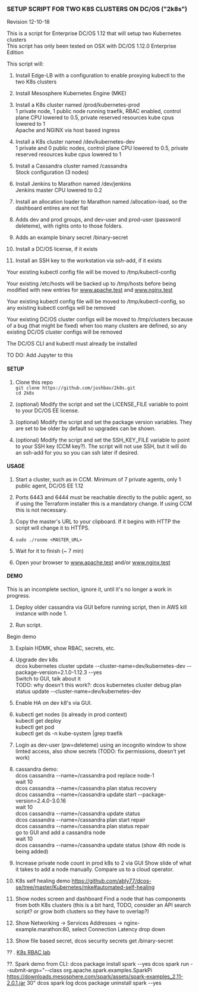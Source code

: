 ### SETUP SCRIPT FOR TWO K8S CLUSTERS ON DC/OS ("2k8s") 
Revision 12-10-18

This is a script for Enterprise DC/OS 1.12 that will setup two Kubernetes clusters  
This script has only been tested on OSX with DC/OS 1.12.0 Enterprise Edition  

This script will:

1. Install Edge-LB with a configuration to enable proxying kubectl to the two K8s clusters

2. Install Mesosphere Kubernetes Engine (MKE)

3. Install a K8s cluster named /prod/kubernetes-prod  
   1 private node, 1 public node running traefik, RBAC enabled, control plane CPU lowered to 0.5, private reserved resources kube cpus lowered to 1  
   Apache and NGINX via host based ingress   

4. Install a K8s cluster named /dev/kubernetes-dev   
   1 private and 0 public nodes, control plane CPU lowered to 0.5, private reserved resources kube cpus lowered to 1  
5. Install a Cassandra cluster named /cassandra  
   Stock configuration (3 nodes)  

6. Install Jenkins to Marathon named /dev/jenkins  
   Jenkins master CPU lowered to 0.2  

7. Install an allocation loader to Marathon named /allocation-load, so the dashboard entires are not flat

8. Adds dev and prod groups, and dev-user and prod-user (password deleteme), with rights onto to those folders.

9. Adds an example binary secret /binary-secret

10. Install a DC/OS license, if it exists

11. Install an SSH key to the workstation via ssh-add, if it exists

Your existing kubectl config file will be moved to /tmp/kubectl-config

Your existing /etc/hosts will be backed up to /tmp/hosts before being modified with new entries for www.apache.test and www.nginx.test

Your existing kubectl config file will be moved to /tmp/kubectl-config, so any existing kubectl configs will be removed

Your existing DC/OS cluster configs will be moved to /tmp/clusters because of a bug (that might be fixed) when too many clusters are defined, so any existing DC/OS cluster configs will be removed

The DC/OS CLI and kubectl must already be installed

TO DO: Add Jupyter to this

#### SETUP

1. Clone this repo  
   `git clone https://github.com/joshbav/2k8s.git`  
   `cd 2k8s`

2. (optional) Modify the script and set the LICENSE_FILE variable to point to your DC/OS EE license.

3. (optional) Modify the script and set the package version variables. They are set to be older by default so upgrades can be shown.

4. (optional) Modify the script and set the SSH_KEY_FILE variable to point to your SSH key (CCM key?). The script will not use SSH, but it will do an ssh-add for you so you can ssh later if desired. 

#### USAGE

1. Start a cluster, such as in CCM. Minimum of 7 private agents, only 1 public agent, DC/OS EE 1.12  

2. Ports 6443 and 6444 must be reachable directly to the public agent, so if using the Terraform installer this is a mandatory change. If using CCM this is not necessary.  

3. Copy the master's URL to your clipboard. If it begins with HTTP the script will change it to HTTPS.

4. `sudo ./runme <MASTER_URL>`

5. Wait for it to finish (~ 7 min)

6. Open your browser to www.apache.test and/or www.nginx.test

#### DEMO

This is an incomplete section, ignore it, until it's no longer a work in progress. 

1. Deploy older cassandra via GUI before running script, then in AWS kill instance with node 1.

2. Run script. 

Begin demo

3. Explain HDMK, show RBAC, secrets, etc.

4. Upgrade dev k8s  
   dcos kubernetes cluster update --cluster-name=dev/kubernetes-dev --package-version=2.1.0-1.12.3 --yes  
   Switch to GUI, talk about it  
   TODO: why doesn't this work?: dcos kubernetes cluster debug plan status update --cluster-name=dev/kubernetes-dev

4. Enable HA on dev k8's via GUI.

6. kubectl get nodes  (is already in prod context)  
   kubectl get deploy  
   kubectl get pod  
   kubectl get ds -n kube-system |grep traefik  

7. Login as dev-user (pw=deleteme) using an incognito window to show limted access, 
   also show secrets (TODO: fix permissions, doesn't yet work)

8. cassandra demo:  
   dcos cassandra --name=/cassandra pod replace node-1  
   wait 10  
   dcos cassandra --name=/cassandra plan status recovery  
   dcos cassandra --name=/cassandra update start --package-version=2.4.0-3.0.16  
   wait 10  
   dcos cassandra --name=/cassandra update status  
   dcos cassandra --name=/cassandra plan start repair  
   dcos cassandra --name=/cassandra plan status repair  
   go to GUI and add a cassandra node  
   wait 10  
   dcos cassandra --name=/cassandra update status (show 4th node is being added) 

10. Increase private node count in prod k8s to 2 via GUI
    Show slide of what it takes to add a node manually. Compare us to a cloud operator.
    
11. K8s self healing demo https://github.com/ably77/dcos-se/tree/master/Kubernetes/mke#automated-self-healing  

12. Show nodes screen and dashboard
    Find a node that has components from both K8s clusters (this is a bit hard, TODO, consider an API search script? or grow both clusters so they have to overlap?)

13. Show Networking -> Services Addresses -> nginx-example.marathon:80, select Connection Latency drop down

14. Show file based secret, dcos security secrets get /binary-secret

?? . [K8s RBAC lab](https://github.com/joshbav/2k8s/blob/master/k8s-rbac.md)

??. Spark demo from CLI:
    dcos package install spark --yes
    dcos spark run --submit-args="--class org.apache.spark.examples.SparkPi https://downloads.mesosphere.com/spark/assets/spark-examples_2.11-2.0.1.jar 30"
    dcos spark log <job ID>
    dcos package uninstall spark --yes
